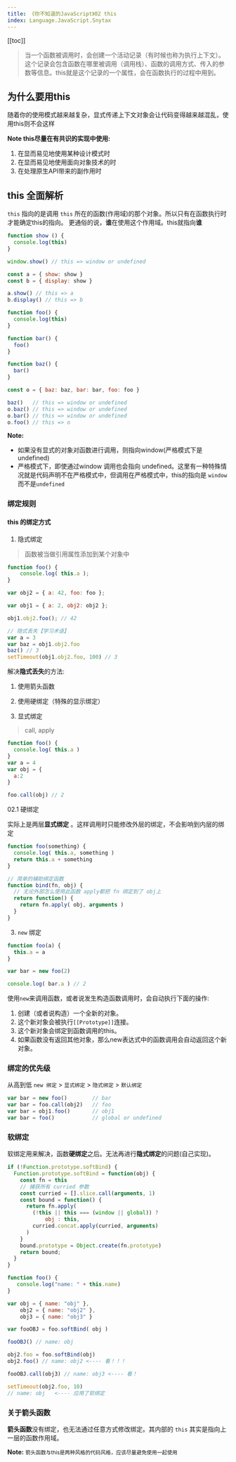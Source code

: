 ```yaml
---
title: 《你不知道的JavaScript》02 this
index: Language.JavaScript.Snytax
---
```


[[toc]]

> 当一个函数被调用时，会创建一个活动记录（有时候也称为执行上下文）。这个记录会包含函数在哪里被调用（调用栈）、函数的调用方式、传入的参数等信息。this就是这个记录的一个属性，会在函数执行的过程中用到。

## 为什么要用this

随着你的使用模式越来越复杂，显式传递上下文对象会让代码变得越来越混乱，使用this则不会这样

**Note this尽量在有共识的实现中使用:** 
1. 在显而易见地使用某种设计模式时
2. 在显而易见地使用面向对象技术的时
3. 在处理原生API带来的副作用时

## this 全面解析

`this` 指向的是调用 `this` 所在的函数(作用域)的那个对象。所以只有在函数执行时才能确定this的指向。
更通俗的说，**谁**在使用这个作用域。this就指向**谁**

``` js
function show () {
  console.log(this)
}

window.show() // this => window or undefined

const a = { show: show }
const b = { display: show }

a.show() // this => a
b.display() // this => b
```

``` js
function foo() {
  console.log(this)
}

function bar() {
  foo()
}

function baz() {
  bar()
}

const o = { baz: baz, bar: bar, foo: foo }

baz()   // this => window or undefined
o.baz() // this => window or undefined
o.bar() // this => window or undefined
o.foo() // this => o
```

**Note:**

- 如果没有显式的对象对函数进行调用，则指向window(严格模式下是 undefined)
- 严格模式下，即使通过window 调用也会指向 undefined。这里有一种特殊情况就是代码声明不在严格模式中，但调用在严格模式中，this的指向是 `window` 而不是`undefined`


### 绑定规则


#### this 的绑定方式 

01. 隐式绑定

> 函数被当做引用属性添加到某个对象中

``` js
function foo() { 
    console.log( this.a );
}

var obj2 = { a: 42, foo: foo };

var obj1 = { a: 2, obj2: obj2 };

obj1.obj2.foo(); // 42

// 隐式丢失【学习术语】
var a = 3
var baz = obj1.obj2.foo
baz() // 3
setTimeout(obj1.obj2.foo, 100) // 3
```

解决**隐式丢失**的方法:

1. 使用箭头函数
2. 使用硬绑定（特殊的显示绑定）

02. 显式绑定

> call, apply

```js
function foo() { 
  console.log( this.a )
}
var a = 4
var obj = { 
  a:2
}

foo.call(obj) // 2
```

02.1 硬绑定 

实际上是两层**显式绑定** 。这样调用时只能修改外层的绑定，不会影响到内层的绑定

``` js
function foo(something) { 
  console.log( this.a, something )
  return this.a + something
}

// 简单的辅助绑定函数
function bind(fn, obj) { 
  // 无论外部怎么使用此函数 apply都把 fn 绑定到了 obj上
  return function() {
    return fn.apply( obj, arguments )
  }
}

```

03. `new` 绑定

``` js
function foo(a) { 
  this.a = a
} 

var bar = new foo(2)

console.log( bar.a ) // 2
```

使用`new`来调用函数，或者说发生构造函数调用时，会自动执行下面的操作:

1. 创建（或者说构造）一个全新的对象。
2. 这个新对象会被执行`[[Prototype]]`连接。
3. 这个新对象会绑定到函数调用的this。
4. 如果函数没有返回其他对象，那么new表达式中的函数调用会自动返回这个新对象。

### 绑定的优先级

从高到低 `new 绑定` > `显式绑定` > `隐式绑定` > `默认绑定`

``` js
var bar = new foo()        // bar
var bar = foo.call(obj2)   // foo
var bar = obj1.foo()       // obj1
var bar = foo()            // global or undefined
```

### 软绑定

软绑定用来解决，函数**硬绑定**之后。无法再进行**隐式绑定**的问题(自己实现)。

``` js
if (!Function.prototype.softBind) { 
  Function.prototype.softBind = function(obj) {
    const fn = this
    // 捕获所有 curried 参数
    const curried = [].slice.call(arguments, 1)
    const bound = function() {
      return fn.apply(
        (!this || this === (window || global)) ?
            obj : this,
        curried.concat.apply(curried, arguments)
      ) 
    }
    bound.prototype = Object.create(fn.prototype)
    return bound;
  }
}
```

``` js
function foo() {
   console.log("name: " + this.name)
}

var obj = { name: "obj" }, 
    obj2 = { name: "obj2" }, 
    obj3 = { name: "obj3" }

var fooOBJ = foo.softBind( obj )

fooOBJ() // name: obj

obj2.foo = foo.softBind(obj)
obj2.foo() // name: obj2 <---- 看！！！

fooOBJ.call(obj3) // name: obj3 <---- 看！ 

setTimeout(obj2.foo, 10)
// name: obj   <---- 应用了软绑定
```

### 关于箭头函数

**箭头函数**没有绑定，也无法通过任意方式修改绑定。其内部的 `this` 其实是指向上一层的函数作用域。


**Note:** <small>箭头函数与this是两种风格的代码风格，应该尽量避免使用一起使用</small>
